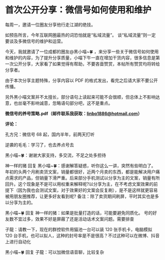 # 首次公开分享：微信号如何使用和维护

每周一，邀请一位圈友分享他行走江湖的绝技。

如预告所言，今年互联网圈最热的词恐怕就是“私域流量”。 谈“私域流量”则一定要谈及多微信号的维护和运营。

今天，我就邀请了一位成都的圈友@黑小喵~🍀 ，来分享一些关于微信号如何使用和维护的内容，为了提升分享质量，小喵下午一直在增加干货内容，很多信息是第一次公开分享，大家看了如果觉得有帮助，不要吝啬赞赏，本帖所有赞赏均将转给分享者。

由于本次分享主题特殊，分享内容以 PDF 的格式发出，看完之后请大家不要公开传播。

另外黑小喵文案并不太擅长，部分语句上读起来可能不会很顺，但总体上不影响达意，也丝毫不影响诚意，忽略语句部分吧，这不是重点。

**微信号的养号策略.pdf（邮件联系我获取：linbo1886@hotmail.com）**

**评论：**

孔方兄：微信号 68 起，国内半年，前两天打听

逆袭的毛毛：学习了，也去养点号去

黑小喵~🍀：谢谢大家支持，多交流，不足之处多担待

神一样的猪 回复 黑小喵~🍀：感谢解答疑惑，听你这么一讲，突然有些明白了。年初的头两个月刷卖货文案，销量都很好，近两个月卖的东西，都是能解决用户痛点需求的产品，但销量下滑严重。后来部分手机测试以分享为主的文案，销量有所回升。这个现象是不是可以用权重来解释呢?以分享为主，在不考虑文案效果的前提下（因为我也会测试文案，对于效果好的文案会反复刷），是不是这样就更容易被用朋友圈推荐，让更多好友看到呢? 备注：除了卖货期间刷屏，平时其实也是多以分享为主的。

黑小喵~🍀 回复 神一样的猪：如果是批量打造的话，可能要避免同质化。 号的好友数不宜过多，效果不好是屏蔽了还是活动话术文案问题。需要排查

子龍：请教一下，现在的群控软件用猫池一台可以装 120 张手机卡，电脑模拟 120 台手机，也可以拟人，这种的封号率是不是很高？不过这种可以在微博、抖音上进行自动化

黑小喵~🍀 回复 子龍：可以加微信语音聊，比较复杂